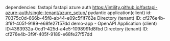 dependencies:
fastapi
fastapi azure auth https://intility.github.io/fastapi-azure-auth/single-tenant/azure_setup/
pydantic
application(client) id: 70375c0d-666b-45f8-ab44-e09c5f1f762e
Directory (tenant) ID: cf276e4b-3f9f-405f-9189-e68fe27f57dd
demo-app - OpenAPI
Application (client) ID:4363932a-0cd1-425d-a4e5-1098991d8fbd
Directory (tenant) ID: cf276e4b-3f9f-405f-9189-e68fe27f57dd
